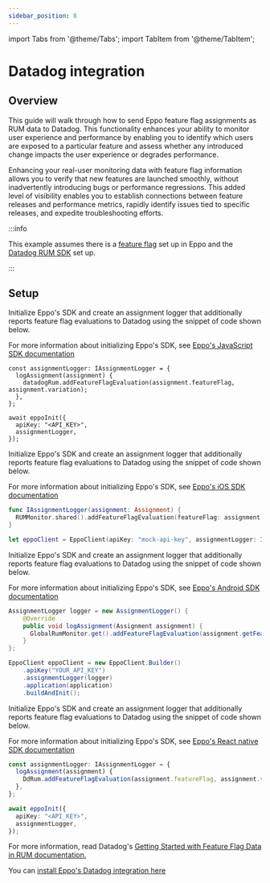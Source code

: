 ```yaml
---
sidebar_position: 8
---
```

import Tabs from '@theme/Tabs';
import TabItem from '@theme/TabItem';

# Datadog integration

## Overview
This guide will walk through how to send Eppo feature flag assignments as RUM data to Datadog. 
This functionality enhances your ability to monitor user experience and performance by enabling you to identify which users are exposed to a particular feature and assess whether any introduced change impacts the user experience or degrades performance.

Enhancing your real-user monitoring data with feature flag information allows you to verify that new features are launched smoothly, without inadvertently introducing bugs or performance regressions. This added level of visibility enables you to establish connections between feature releases and performance metrics, rapidly identify issues tied to specific releases, and expedite troubleshooting efforts.

:::info

This example assumes there is a [feature flag](/feature-flagging/concepts/feature-gates.md) set up in Eppo and the [Datadog RUM SDK](https://docs.datadoghq.com/real_user_monitoring/browser/#setup) set up.  

:::

## Setup
<Tabs>
<TabItem value="javascript" label="Javascript" default>
Initialize Eppo's SDK and create an assignment logger that additionally reports feature flag evaluations to Datadog using the snippet of code shown below.

For more information about initializing Eppo's SDK, see [Eppo's JavaScript SDK documentation](https://docs.geteppo.com/sdks/client-sdks/javascript/intro)

```tsx
const assignmentLogger: IAssignmentLogger = {
  logAssignment(assignment) {
    datadogRum.addFeatureFlagEvaluation(assignment.featureFlag, assignment.variation);
  },
};

await eppoInit({
  apiKey: "<API_KEY>",
  assignmentLogger,
});
```
</TabItem>
<TabItem value="iOS" label="iOS">
Initialize Eppo's SDK and create an assignment logger that additionally reports feature flag evaluations to Datadog using the snippet of code shown below.

For more information about initializing Eppo's SDK, see [Eppo's iOS SDK documentation](https://docs.geteppo.com/sdks/client-sdks/ios)

```swift
func IAssignmentLogger(assignment: Assignment) {
  RUMMonitor.shared().addFeatureFlagEvaluation(featureFlag: assignment.featureFlag, variation: assignment.variation)
}

let eppoClient = EppoClient(apiKey: "mock-api-key", assignmentLogger: IAssignmentLogger)
```
</TabItem>
<TabItem value="android" label="Android">
Initialize Eppo's SDK and create an assignment logger that additionally reports feature flag evaluations to Datadog using the snippet of code shown below.

For more information about initializing Eppo's SDK, see [Eppo's Android SDK documentation](https://docs.geteppo.com/sdks/client-sdks/android)


```java
AssignmentLogger logger = new AssignmentLogger() {
    @Override
    public void logAssignment(Assignment assignment) {
      GlobalRumMonitor.get().addFeatureFlagEvaluation(assignment.getFeatureFlag(), assignment.getVariation());
    }
};

EppoClient eppoClient = new EppoClient.Builder()
    .apiKey("YOUR_API_KEY")
    .assignmentLogger(logger)
    .application(application)
    .buildAndInit();
```

</TabItem>
<TabItem value="react" label="React Native">
Initialize Eppo's SDK and create an assignment logger that additionally reports feature flag evaluations to Datadog using the snippet of code shown below.

For more information about initializing Eppo's SDK, see [Eppo's React native SDK documentation](https://docs.geteppo.com/sdks/client-sdks/react-native)

```typescript
const assignmentLogger: IAssignmentLogger = {
  logAssignment(assignment) {
    DdRum.addFeatureFlagEvaluation(assignment.featureFlag, assignment.variation);
  },
};

await eppoInit({
  apiKey: "<API_KEY>",
  assignmentLogger,
});
```
</TabItem>
</Tabs>

For more information, read Datadog's [Getting Started with Feature Flag Data in RUM documentation.](https://docs.datadoghq.com/real_user_monitoring/guide/setup-feature-flag-data-collection/?tab=browser#eppo-integration)

You can [install Eppo's Datadog integration here](https://app.datadoghq.com/integrations/eppo)
